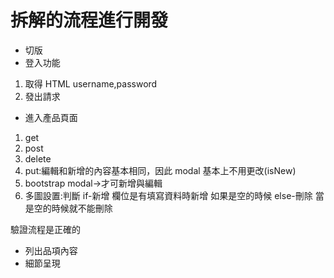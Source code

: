 # 拆解的流程進行開發

- 切版
- 登入功能

1. 取得 HTML username,password
2. 發出請求

- 進入產品頁面

1. get
2. post
3. delete
4. put:編輯和新增的內容基本相同，因此 modal 基本上不用更改(isNew)
5. bootstrap modal->才可新增與編輯
6. 多圖設置:判斷
   if-新增
   欄位是有填寫資料時新增
   如果是空的時候
   else-刪除
   當是空的時候就不能刪除

驗證流程是正確的

- 列出品項內容
- 細節呈現
